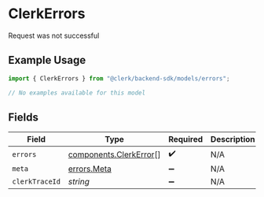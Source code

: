 # ClerkErrors

Request was not successful

## Example Usage

```typescript
import { ClerkErrors } from "@clerk/backend-sdk/models/errors";

// No examples available for this model
```

## Fields

| Field                                                            | Type                                                             | Required                                                         | Description                                                      |
| ---------------------------------------------------------------- | ---------------------------------------------------------------- | ---------------------------------------------------------------- | ---------------------------------------------------------------- |
| `errors`                                                         | [components.ClerkError](../../models/components/clerkerror.md)[] | :heavy_check_mark:                                               | N/A                                                              |
| `meta`                                                           | [errors.Meta](../../models/errors/meta.md)                       | :heavy_minus_sign:                                               | N/A                                                              |
| `clerkTraceId`                                                   | *string*                                                         | :heavy_minus_sign:                                               | N/A                                                              |